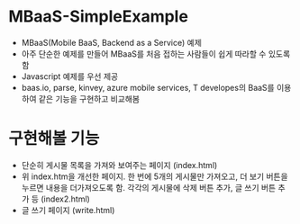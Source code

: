 # MBaaS-SimpleExample
* MBaaS(Mobile BaaS, Backend as a Service) 예제
* 아주 단순한 예제를 만들어 MBaaS를 처음 접하는 사람들이 쉽게 따라할 수 있도록 함
* Javascript 예제를 우선 제공
* baas.io, parse, kinvey, azure mobile services, T developes의 BaaS를 이용하여 같은 기능을 구현하고 비교해봄

# 구현해볼 기능
* 단순히 게시물 목록을 가져와 보여주는 페이지 (index.html)
* 위 index.htm을 개선한 페이지. 한 번에 5개의 게시물만 가져오고, 더 보기 버튼을 누르면 내용을 더가져오도록 함. 각각의 게시물에 삭제 버튼 추가, 글 쓰기 버튼 추가 등 (index2.html)
* 글 쓰기 페이지 (write.html)
